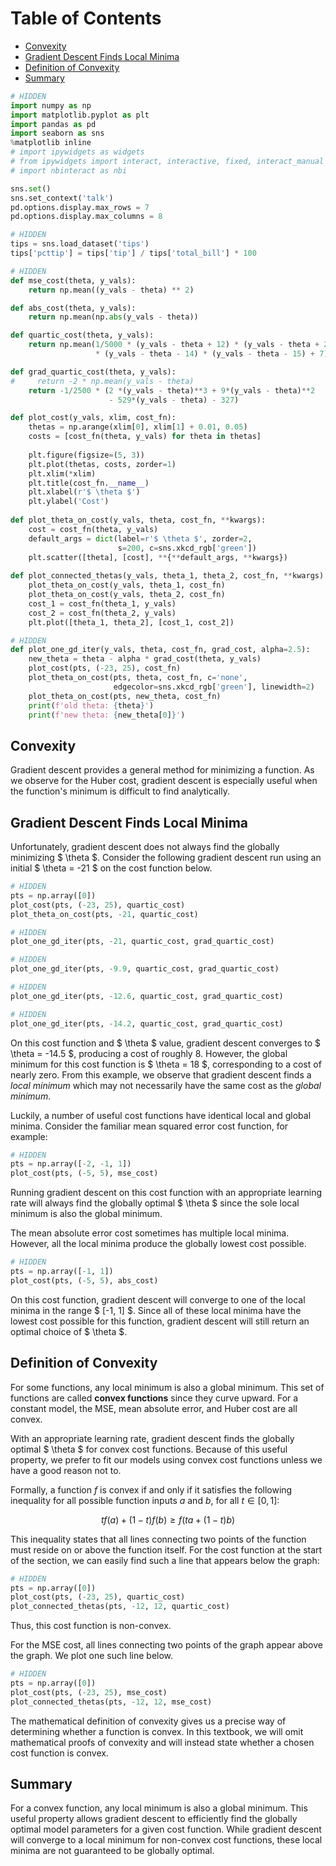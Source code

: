 
<h1>Table of Contents<span class="tocSkip"></span></h1>
<div class="toc"><ul class="toc-item"><li><span><a href="#Convexity" data-toc-modified-id="Convexity-1">Convexity</a></span></li><li><span><a href="#Gradient-Descent-Finds-Local-Minima" data-toc-modified-id="Gradient-Descent-Finds-Local-Minima-2">Gradient Descent Finds Local Minima</a></span></li><li><span><a href="#Definition-of-Convexity" data-toc-modified-id="Definition-of-Convexity-3">Definition of Convexity</a></span></li><li><span><a href="#Summary" data-toc-modified-id="Summary-4">Summary</a></span></li></ul></div>


```python
# HIDDEN
import numpy as np
import matplotlib.pyplot as plt
import pandas as pd
import seaborn as sns
%matplotlib inline
# import ipywidgets as widgets
# from ipywidgets import interact, interactive, fixed, interact_manual
# import nbinteract as nbi

sns.set()
sns.set_context('talk')
pd.options.display.max_rows = 7
pd.options.display.max_columns = 8
```


```python
# HIDDEN
tips = sns.load_dataset('tips')
tips['pcttip'] = tips['tip'] / tips['total_bill'] * 100
```


```python
# HIDDEN
def mse_cost(theta, y_vals):
    return np.mean((y_vals - theta) ** 2)

def abs_cost(theta, y_vals):
    return np.mean(np.abs(y_vals - theta))

def quartic_cost(theta, y_vals):
    return np.mean(1/5000 * (y_vals - theta + 12) * (y_vals - theta + 23)
                   * (y_vals - theta - 14) * (y_vals - theta - 15) + 7)

def grad_quartic_cost(theta, y_vals):
#     return -2 * np.mean(y_vals - theta)
    return -1/2500 * (2 *(y_vals - theta)**3 + 9*(y_vals - theta)**2
                      - 529*(y_vals - theta) - 327)

def plot_cost(y_vals, xlim, cost_fn):
    thetas = np.arange(xlim[0], xlim[1] + 0.01, 0.05)
    costs = [cost_fn(theta, y_vals) for theta in thetas]
    
    plt.figure(figsize=(5, 3))
    plt.plot(thetas, costs, zorder=1)
    plt.xlim(*xlim)
    plt.title(cost_fn.__name__)
    plt.xlabel(r'$ \theta $')
    plt.ylabel('Cost')
    
def plot_theta_on_cost(y_vals, theta, cost_fn, **kwargs):
    cost = cost_fn(theta, y_vals)
    default_args = dict(label=r'$ \theta $', zorder=2,
                        s=200, c=sns.xkcd_rgb['green'])
    plt.scatter([theta], [cost], **{**default_args, **kwargs})
    
def plot_connected_thetas(y_vals, theta_1, theta_2, cost_fn, **kwargs):
    plot_theta_on_cost(y_vals, theta_1, cost_fn)
    plot_theta_on_cost(y_vals, theta_2, cost_fn)
    cost_1 = cost_fn(theta_1, y_vals)
    cost_2 = cost_fn(theta_2, y_vals)
    plt.plot([theta_1, theta_2], [cost_1, cost_2])
```


```python
# HIDDEN
def plot_one_gd_iter(y_vals, theta, cost_fn, grad_cost, alpha=2.5):
    new_theta = theta - alpha * grad_cost(theta, y_vals)
    plot_cost(pts, (-23, 25), cost_fn)
    plot_theta_on_cost(pts, theta, cost_fn, c='none',
                       edgecolor=sns.xkcd_rgb['green'], linewidth=2)
    plot_theta_on_cost(pts, new_theta, cost_fn)
    print(f'old theta: {theta}')
    print(f'new theta: {new_theta[0]}')
```

## Convexity

Gradient descent provides a general method for minimizing a function. As we observe for the Huber cost, gradient descent is especially useful when the function's minimum is difficult to find analytically. 

## Gradient Descent Finds Local Minima

Unfortunately, gradient descent does not always find the globally minimizing $ \theta $. Consider the following gradient descent run using an initial $ \theta = -21 $ on the cost function below.


```python
# HIDDEN
pts = np.array([0])
plot_cost(pts, (-23, 25), quartic_cost)
plot_theta_on_cost(pts, -21, quartic_cost)
```


```python
# HIDDEN
plot_one_gd_iter(pts, -21, quartic_cost, grad_quartic_cost)
```


```python
# HIDDEN
plot_one_gd_iter(pts, -9.9, quartic_cost, grad_quartic_cost)
```


```python
# HIDDEN
plot_one_gd_iter(pts, -12.6, quartic_cost, grad_quartic_cost)
```


```python
# HIDDEN
plot_one_gd_iter(pts, -14.2, quartic_cost, grad_quartic_cost)
```

On this cost function and $ \theta $ value, gradient descent converges to $ \theta = -14.5 $, producing a cost of roughly 8. However, the global minimum for this cost function is $ \theta = 18 $, corresponding to a cost of nearly zero. From this example, we observe that gradient descent finds a *local minimum* which may not necessarily have the same cost as the *global minimum*.

Luckily, a number of useful cost functions have identical local and global minima. Consider the familiar mean squared error cost function, for example:


```python
# HIDDEN
pts = np.array([-2, -1, 1])
plot_cost(pts, (-5, 5), mse_cost)
```

Running gradient descent on this cost function with an appropriate learning rate will always find the globally optimal $ \theta $ since the sole local minimum is also the global minimum.

The mean absolute error cost sometimes has multiple local minima. However, all the local minima produce the globally lowest cost possible.


```python
# HIDDEN
pts = np.array([-1, 1])
plot_cost(pts, (-5, 5), abs_cost)
```

On this cost function, gradient descent will converge to one of the local minima in the range $ [-1, 1] $. Since all of these local minima have the lowest cost possible for this function, gradient descent will still return an optimal choice of $ \theta $.

## Definition of Convexity

For some functions, any local minimum is also a global minimum. This set of functions are called **convex functions** since they curve upward. For a constant model, the MSE, mean absolute error, and Huber cost are all convex.

With an appropriate learning rate, gradient descent finds the globally optimal $ \theta $ for convex cost functions. Because of this useful property, we prefer to fit our models using convex cost functions unless we have a good reason not to.

Formally, a function $f$ is convex if and only if it satisfies the following inequality for all possible function inputs $a$ and $b$, for all $t \in [0, 1]$:

$$tf(a) + (1-t)f(b) \geq f(ta + (1-t)b)$$

This inequality states that all lines connecting two points of the function must reside on or above the function itself. For the cost function at the start of the section, we can easily find such a line that appears below the graph:


```python
# HIDDEN
pts = np.array([0])
plot_cost(pts, (-23, 25), quartic_cost)
plot_connected_thetas(pts, -12, 12, quartic_cost)
```

Thus, this cost function is non-convex.

For the MSE cost, all lines connecting two points of the graph appear above the graph. We plot one such line below.


```python
# HIDDEN
pts = np.array([0])
plot_cost(pts, (-23, 25), mse_cost)
plot_connected_thetas(pts, -12, 12, mse_cost)
```

The mathematical definition of convexity gives us a precise way of determining whether a function is convex. In this textbook, we will omit mathematical proofs of convexity and will instead state whether a chosen cost function is convex.

## Summary

For a convex function, any local minimum is also a global minimum. This useful property allows gradient descent to efficiently find the globally optimal model parameters for a given cost function. While gradient descent will converge to a local minimum for non-convex cost functions, these local minima are not guaranteed to be globally optimal.
